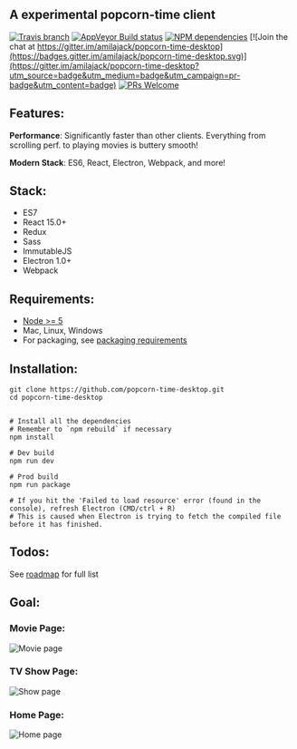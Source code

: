 ## A experimental popcorn-time client

[![Travis branch](https://img.shields.io/travis/amilajack/popcorn-time-desktop/master.svg)]()
[![AppVeyor Build status](https://ci.appveyor.com/api/projects/status/m51mlf6ntd138555?svg=true)](https://ci.appveyor.com/project/amilajack/popcorn-time-desktop)
[![NPM dependencies](https://img.shields.io/david/amilajack/popcorn-time-desktop.svg)]()
[![Join the chat at https://gitter.im/amilajack/popcorn-time-desktop](https://badges.gitter.im/amilajack/popcorn-time-desktop.svg)](https://gitter.im/amilajack/popcorn-time-desktop?utm_source=badge&utm_medium=badge&utm_campaign=pr-badge&utm_content=badge)
[![PRs Welcome](https://img.shields.io/badge/PRs-welcome-brightgreen.svg)]()

## Features:

**Performance**: Significantly faster than other clients. Everything from scrolling perf. to playing movies is buttery smooth!

**Modern Stack**: ES6, React, Electron, Webpack, and more!

## Stack:

* ES7
* React 15.0+
* Redux
* Sass
* ImmutableJS
* Electron 1.0+
* Webpack

## Requirements:

* [Node >= 5](nodejs.org)
* Mac, Linux, Windows
* For packaging, see [packaging requirements](https://github.com/amilajack/popcorn-time-desktop/wiki/Packaging-Requirements)

## Installation:
```
git clone https://github.com/popcorn-time-desktop.git
cd popcorn-time-desktop


# Install all the dependencies
# Remember to `npm rebuild` if necessary
npm install

# Dev build
npm run dev

# Prod build
npm run package

# If you hit the 'Failed to load resource' error (found in the console), refresh Electron (CMD/ctrl + R)
# This is caused when Electron is trying to fetch the compiled file before it has finished.
```

## Todos:
See [roadmap](https://github.com/amilajack/popcorn-time-desktop/wiki/Road-Map) for full list

## Goal:

### Movie Page:
![Movie page](https://raw.github.com/amilajack/popcorn-time-desktop/master/images/movie-page.jpg)

### TV Show Page:
![Show page](https://raw.github.com/amilajack/popcorn-time-desktop/master/images/show-page.jpg)

### Home Page:
![Home page](https://raw.github.com/amilajack/popcorn-time-desktop/master/images/home.png)
